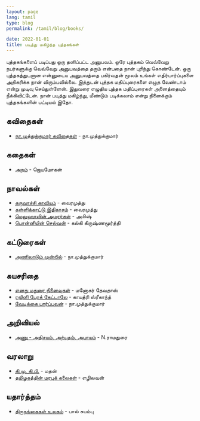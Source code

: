 ```yaml
---
layout: page
lang: tamil
type: blog
permalink: /tamil/blog/books/

date: 2022-01-01
title: படித்து மகிழ்ந்த புத்தகங்கள்
---
```


புத்தகங்களைப் படிப்பது ஒரு தனிப்பட்ட அனுபவம். ஒரே புத்தகம் வெவ்வேறு நபர்களுக்கு வெவ்வேறு அனுபவத்தை தரும் என்பதை நான் புரிந்து கொண்டேன்.
ஒரு புத்தகத்துடனான என்னுடைய அனுபவத்தை பகிர்வதன் மூலம் உங்கள் எதிர்பார்ப்புகளை அதிகரிக்க நான் விரும்பவில்லை. இத்துடன் புத்தக மதிப்புரைகளை எழுத வேண்டாம் என்று முடிவு செய்துள்ளேன்.
இதுவரை எழுதிய புத்தக மதிப்புரைகள் அனைத்தையும் நீக்கிவிட்டேன். நான் படித்து மகிழ்ந்து, மீண்டும் படிக்கலாம் என்று நினைக்கும் புத்தகங்களின் பட்டியல் இதோ.

## கவிதைகள்

- [நா.முத்துக்குமார் கவிதைகள்](https://www.google.com/search?q=நா+முத்துக்குமார்+கவிதைகள்) - நா.முத்துக்குமார்

## கதைகள்

- [அறம்](https://www.google.com/search?q=அறம்+ஜெயமோகன்) - ஜெயமோகன்

## நாவல்கள்

- [கருவாச்சி காவியம்](https://www.google.com/search?q=கருவாச்சி+காவியம்+வைரமுத்து) - வைரமுத்து
- [கள்ளிக்காட்டு இதிகாசம்](https://www.google.com/search?q=கள்ளிக்காட்டு+இதிகாசம்+வைரமுத்து) - வைரமுத்து
- [மெலுஹாவின் அமரர்கள்](https://www.google.com/search?q=மெலுஹாவின்+அமரர்கள்+அமிஷ்) - அமிஷ்
- [பொன்னியின் செல்வன்](https://www.google.com/search?q=பொன்னியின்+செல்வன்+கல்கி+கிருஷ்ணமூர்த்தி) - கல்கி கிருஷ்ணமூர்த்தி

## கட்டுரைகள்

- [அணிலாடும் முன்றில்](https://www.google.com/search?q=அணிலாடும்+முன்றில்+நா.முத்துக்குமார்) - நா.முத்துக்குமார்

## சுயசரிதை

- [எனது மதுரை நினைவுகள்](https://www.google.com/search?q=எனது+மதுரை+நினைவுகள்+மனோகர்+தேவதாஸ்) - மனோகர் தேவதாஸ்
- [ரஜினி பேரக் கேட்டாலே](https://www.google.com/search?q=ரஜினி+பேரக்+கேட்டாலே+காயத்ரி+ஸ்ரீகாந்த்) - காயத்ரி ஸ்ரீகாந்த்
- [வேடிக்கை பார்ப்பவன்](https://www.google.com/search?q=வேடிக்கை+பார்ப்பவன்+நா.முத்துக்குமார்) - நா.முத்துக்குமார்

## அறிவியல்

- [அணு - அதிசயம், அற்புதம், அபாயம்](https://www.google.com/search?q=அணு+அதிசயம்+அற்புதம்+அபாயம்+N.ராமதுரை) - N.ராமதுரை

## வரலாறு

- [கி.மு. கி.பி.](https://www.google.com/search?q=கி.மு.+கி.பி.+மதன்) - மதன்
- [தமிழகத்தின் மரபுக் கலைகள்](https://www.google.com/search?q=தமிழகத்தின்+மரபுக்+கலைகள்+எழிலவன்) - எழிலவன்

## யதார்த்தம்

- [திருநங்கைகள் உலகம்](https://www.google.com/search?q=திருநங்கைகள்+உலகம்+பால்+சுயம்பு) - பால் சுயம்பு
